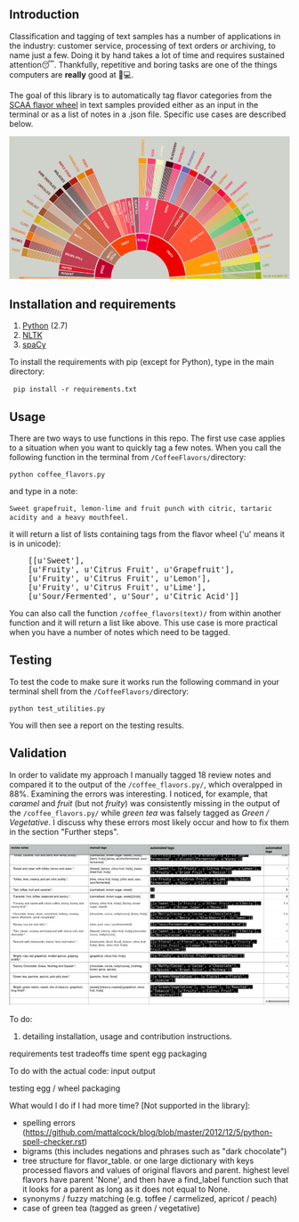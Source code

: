 ## Introduction

Classification and tagging of text samples has a number of applications in the industry: customer service, processing of text orders or archiving, to name just a few. Doing it by hand takes a lot of time and requires sustained attention😴. Thankfully, repetitive and boring tasks are one of the things computers are **really** good at 💯💻. 

The goal of this library is to automatically tag flavor categories from the [SCAA flavor wheel](http://www.scaa.org/chronicle/wp-content/uploads/2016/01/SCAA_FlavorWheel.01.18.15.jpg) in text samples provided either as an input in the terminal or as a list of notes in a .json file. Specific use cases are described below.

![flavor_wheel](flavor_wheel.png)

## Installation and requirements

1. <a href="https://www.python.org/"> Python</a> (2.7)
2. <a href="http://www.nltk.org"> NLTK </a> 
3. <a href="https://spacy.io"> spaCy </a> 


To install the requirements with pip (except for Python), type in the main directory:

<code> pip install -r requirements.txt </code>

## Usage

There are two ways to use functions in this repo. The first use case applies to a situation when you want to quickly tag a few notes. When you call the following function in the terminal from <code>/CoffeeFlavors/</code>directory:

    python coffee_flavors.py   

and type in a note:

    Sweet grapefruit, lemon-lime and fruit punch with citric, tartaric acidity and a heavy mouthfeel.

it will return a list of lists containing tags from the flavor wheel ('u' means it is in unicode):

<pre>
    [[u'Sweet'],
    [u'Fruity', u'Citrus Fruit', u'Grapefruit'],
    [u'Fruity', u'Citrus Fruit', u'Lemon'],
    [u'Fruity', u'Citrus Fruit', u'Lime'],
    [u'Sour/Fermented', u'Sour', u'Citric Acid']]
</pre>

You can also call the function <code>/coffee_flavors(text)/</code> from within another function and it will return a list like above. This use case is more practical when you have a number of notes which need to be tagged.  

## Testing

To test the code to make sure it works run the following command in your terminal shell from the <code>/CoffeeFlavors/</code>directory:

	python test_utilities.py	

You will then see a report on the testing results.

## Validation

In order to validate my approach I manually tagged 18 review notes and compared it to the output of the <code>/coffee_flavors.py/</code>, which overalpped in 88%. Examining the errors was interesting. I noticed, for example, that *caramel* and *fruit* (but not *fruity*) was consistently missing in the output of the <code>/coffee_flavors.py/</code> while *green tea* was falsely tagged as *Green / Vegetative*. I discuss why these errors most likely occur and how to fix them in the section "Further steps".

![validation](validation.png)


To do:

1. detailing installation, usage and contribution instructions.

requirements
test
tradeoffs
time spent
egg packaging



To do with the actual code:
input output

testing
egg / wheel packaging 


What would I do if I had more time? [Not supported in the library]:
- spelling errors (https://github.com/mattalcock/blog/blob/master/2012/12/5/python-spell-checker.rst)
- bigrams (this includes negations and phrases such as "dark chocolate")
- tree structure for flavor_table. or one large dictionary with keys processed flavors and values of original flavors and parent. highest level flavors have parent 'None', and then have a find_label function such that it looks for a parent as long as it does not equal to None.
- synonyms / fuzzy matching (e.g. toffee / carmelized, apricot / peach)
- case of green tea (tagged as green / vegetative)
